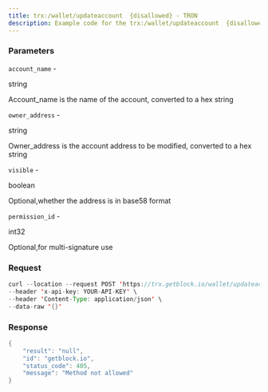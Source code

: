 ```yaml
---
title: trx:/wallet/updateaccount  {disallowed} - TRON
description: Example code for the trx:/wallet/updateaccount  {disallowed} rest method. Сomplete guide on how to use trx:/wallet/updateaccount  {disallowed} rest in GetBlock.io Web3 documentation.
---
```


### Parameters


`account_name` -

string

Account_name is the name of the account, converted to a hex string

`owner_address` -

string

Owner_address is the account address to be modified, converted to a hex
string

`visible` -

boolean

Optional,whether the address is in base58 format

`permission_id` -

int32

Optional,for multi-signature use

### Request

``` java
curl --location --request POST 'https://trx.getblock.io/wallet/updateaccount' \
--header 'x-api-key: YOUR-API-KEY' \
--header 'Content-Type: application/json' \
--data-raw '{}'
```

###  Response

``` java
{
    "result": "null",
    "id": "getblock.io",
    "status_code": 405,
    "message": "Method not allowed"
}
```

